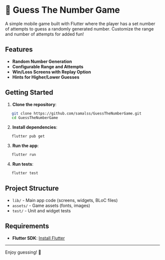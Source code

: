# 🎉 Guess The Number Game

A simple mobile game built with Flutter where the player has a set number of attempts to guess a randomly generated number. Customize the range and number of attempts for added fun!

## Features

- **Random Number Generation**
- **Configurable Range and Attempts**
- **Win/Loss Screens with Replay Option**
- **Hints for Higher/Lower Guesses**

## Getting Started

1. **Clone the repository**:
```bash
   git clone https://github.com/samalss/GuessTheNumberGame.git
   cd GuessTheNumberGame
```

2. **Install dependencies**:
```bash
   flutter pub get
```

3. **Run the app**:
```bash
   flutter run
```

4. **Run tests**:
```bash
   flutter test
```

## Project Structure

- `lib/` - Main app code (screens, widgets, BLoC files)
- `assets/` - Game assets (fonts, images)
- `test/` - Unit and widget tests

## Requirements

- **Flutter SDK**: [Install Flutter](https://flutter.dev/docs/get-started/install)

---

Enjoy guessing! 🎲
